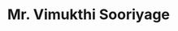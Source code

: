 ---
title: "Mr. Vimukthi Sooriyage"
draft: false
weight: 60
fullName: "Vidura Vimukthi Vishwanath Sooriyage"
---